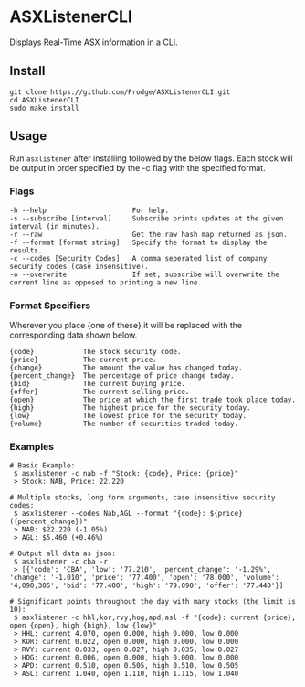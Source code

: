 # ASXListenerCLI
Displays Real-Time ASX information in a CLI.

## Install
```
git clone https://github.com/Prodge/ASXListenerCLI.git
cd ASXListenerCLI
sudo make install
```

## Usage
Run `asxlistener` after installing followed by the below flags.
Each stock will be output in order specified by the -c flag with the specified format.

### Flags
```
-h --help                     For help.
-s --subscribe [interval]     Subscribe prints updates at the given interval (in minutes).
-r --raw                      Get the raw hash map returned as json.
-f --format [format string]   Specify the format to display the results.
-c --codes [Security Codes]   A comma seperated list of company security codes (case insensitive).
-o --overwrite                If set, subscribe will overwrite the current line as opposed to printing a new line.
```

### Format Specifiers
Wherever you place {one of these} it will be replaced with the corresponding data shown below.
```
{code}            The stock security code.
{price}           The current price.
{change}          The amount the value has changed today.
{percent_change}  The percentage of price change today.
{bid}             The current buying price.
{offer}           The current selling price.
{open}            The price at which the first trade took place today.
{high}            The highest price for the security today.
{low}             The lowest price for the security today.
{volume}          The number of securities traded today.

```

### Examples
```
# Basic Example:
 $ asxlistener -c nab -f "Stock: {code}, Price: {price}"
 > Stock: NAB, Price: 22.220

# Multiple stocks, long form arguments, case insensitive security codes:
 $ asxlistener --codes Nab,AGL --format "{code}: ${price} ({percent_change})"
 > NAB: $22.220 (-1.05%)
 > AGL: $5.460 (+0.46%)

# Output all data as json:
 $ asxlistener -c cba -r
 > [{'code': 'CBA', 'low': '77.210', 'percent_change': '-1.29%', 'change': '-1.010', 'price': '77.400', 'open': '78.000', 'volume': '4,090,305', 'bid': '77.400', 'high': '79.090', 'offer': '77.440'}]

# Significant points throughout the day with many stocks (the limit is 10):
 $ asxlistener -c hhl,kor,rvy,hog,apd,asl -f "{code}: current {price}, open {open}, high {high}, low {low}"
 > HHL: current 4.070, open 0.000, high 0.000, low 0.000
 > KOR: current 0.022, open 0.000, high 0.000, low 0.000
 > RVY: current 0.033, open 0.027, high 0.035, low 0.027
 > HOG: current 0.006, open 0.000, high 0.000, low 0.000
 > APD: current 0.510, open 0.505, high 0.510, low 0.505
 > ASL: current 1.040, open 1.110, high 1.115, low 1.040
```
